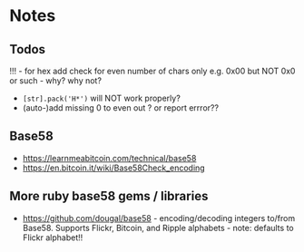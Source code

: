 # Notes


## Todos

!!! - for hex add check for even number of chars only e.g. 0x00 but NOT 0x0 or such  - why? why not?

- `[str].pack('H*')` will NOT work properly?
- (auto-)add missing 0 to even out ? or report errror??



## Base58

- <https://learnmeabitcoin.com/technical/base58>
- <https://en.bitcoin.it/wiki/Base58Check_encoding>



## More ruby base58 gems / libraries

- <https://github.com/dougal/base58> - encoding/decoding integers to/from Base58. Supports Flickr, Bitcoin, and Ripple alphabets - note: defaults to Flickr alphabet!!




